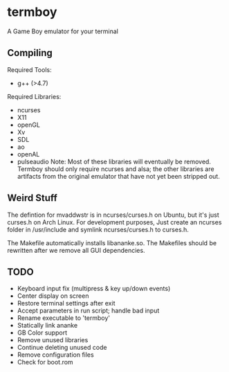 termboy
=======

A Game Boy emulator for your terminal

Compiling
---------
Required Tools:
* g++ (>4.7)

Required Libraries:
* ncurses
* X11
* openGL
* Xv
* SDL
* ao
* openAL
* pulseaudio
Note:  Most of these libraries will eventually be removed.  Termboy should only require ncurses and alsa; the other libraries are artifacts from the original emulator that have not yet been stripped out.

Weird Stuff
-----------

The defintion for mvaddwstr is in ncurses/curses.h on Ubuntu, but it's just curses.h on Arch Linux.  For development purposes, Just create an ncurses folder in /usr/include and symlink ncurses/curses.h to curses.h.

The Makefile automatically installs libananke.so.  The Makefiles should be rewritten after we remove all GUI dependencies.

TODO
----
* Keyboard input fix (multipress & key up/down events)
* Center display on screen
* Restore terminal settings after exit
* Accept parameters in run script; handle bad input
* Rename executable to 'termboy'
* Statically link ananke
* GB Color support
* Remove unused libraries
* Continue deleting unused code
* Remove configuration files
* Check for boot.rom
